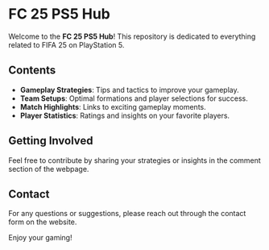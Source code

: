 # FC 25 PS5 Hub

Welcome to the **FC 25 PS5 Hub**! This repository is dedicated to everything related to FIFA 25 on PlayStation 5.

## Contents
- **Gameplay Strategies**: Tips and tactics to improve your gameplay.
- **Team Setups**: Optimal formations and player selections for success.
- **Match Highlights**: Links to exciting gameplay moments.
- **Player Statistics**: Ratings and insights on your favorite players.

## Getting Involved
Feel free to contribute by sharing your strategies or insights in the comment section of the webpage.

## Contact
For any questions or suggestions, please reach out through the contact form on the website.

Enjoy your gaming!
